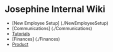 # Josephine Internal Wiki

- [New Employee Setup] (./NewEmployeeSetup)
- [Communications] (./Communications)
- [Tutorials](./Tutorials)
- [Finances] (./Finances)
- [Product](./Product)

